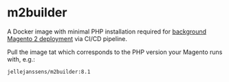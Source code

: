 # m2builder

A Docker image with minimal PHP installation required for [background Magento 2 deployment](https://www.getpagespeed.com/web-apps/magento/magento-2-deployment-with-circleci)
via CI/CD pipeline.

Pull the image tat which corresponds to the PHP version your Magento runs with, e.g.:

```
jellejanssens/m2builder:8.1
```
